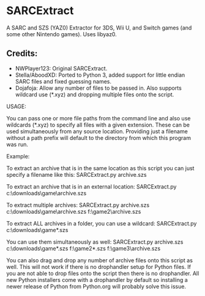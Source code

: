 # SARCExtract
A SARC and SZS (YAZ0) Extractor for 3DS, Wii U, and Switch games (and some other Nintendo games).
Uses libyaz0.

## Credits:
* NWPlayer123: Original SARCExtract.
* Stella/AboodXD: Ported to Python 3, added support for little endian SARC files and fixed guessing names.
* Dojafoja: Allow any number of files to be passed in. Also supports wildcard use (*.xyz) and dropping multiple files onto the script.


USAGE: 

You can pass one or more file paths from the command line and also use wildcards (*.xyz) to specify all files with a given extension. These can be used simultaneously from any source location. Providing just a filename without a path prefix will default to the directory from which this program was run.

Example:

To extract an archive that is in the same location as this script you can just specify a filename like this:
SARCExtract.py archive.szs

To extract an archive that is in an external location:
SARCExtract.py c:\downloads\game\archive.szs

To extract multiple archives:
SARCExtract.py archive.szs c:\downloads\game\archive.szs f:\game2\archive.szs

To extract ALL archives in a folder, you can use a wildcard:
SARCExtract.py c:\downloads\game\*.szs

You can use them simultaneously as well:
SARCExtract.py archive.szs c:\downloads\game\*.szs f:\game2\*.szs f:\game3\archive.szs

You can also drag and drop any number of archive files onto this script as well. This will not work if there is no drophandler setup for Python files. If you are not able to drop files onto the script then there is no drophandler. All new Python installers come with a drophandler by default so installing a newer release of Python from Python.org will probably solve this issue.



